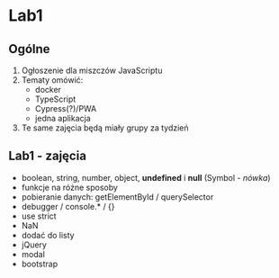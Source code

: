 # Lab1

## Ogólne
1. Ogłoszenie dla miszczów JavaScriptu
1. Tematy omówić:
    - docker
    - TypeScript
    - Cypress(?)/PWA
    - jedna aplikacja
1. Te same zajęcia będą miały grupy za tydzień

## Lab1 - zajęcia
- boolean, string, number, object, **undefined** i **null** (Symbol - *nówka*)
- funkcje na różne sposoby
- pobieranie danych: getElementById / querySelector
- debugger / console.* / {}
- use strict
- NaN
- dodać do listy
- jQuery
- modal
- bootstrap
